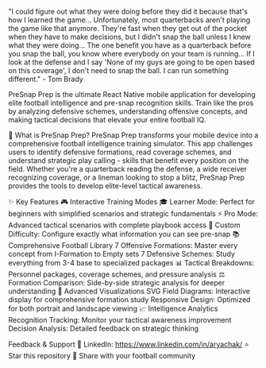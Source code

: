 "I could figure out what they were doing before they did it because that's how I learned the game... Unfortunately, most quarterbacks aren't playing the game like that anymore. They're fast when they get out of the pocket when they have to make decisions, but I didn't snap the ball unless I knew what they were doing... The one benefit you have as a quarterback before you snap the ball, you know where everybody on your team is running... If I look at the defense and I say 'None of my guys are going to be open based on this coverage', I don't need to snap the ball. I can run something different." - Tom Brady

PreSnap Prep is the ultimate React Native mobile application for developing elite football intelligence and pre-snap recognition skills. Train like the pros by analyzing defensive schemes, understanding offensive concepts, and making tactical decisions that elevate your entire football IQ.

🎯 What is PreSnap Prep?
PreSnap Prep transforms your mobile device into a comprehensive football intelligence training simulator. This app challenges users to identify defensive formations, read coverage schemes, and understand strategic play calling - skills that benefit every position on the field. Whether you're a quarterback reading the defense, a wide receiver recognizing coverage, or a lineman looking to stop a blitz, PreSnap Prep provides the tools to develop elite-level tactical awareness.

✨ Key Features
🎮 Interactive Training Modes
  🎓 Learner Mode: Perfect for beginners with simplified scenarios and strategic fundamentals
  ⚡ Pro Mode: Advanced tactical scenarios with complete playbook access
  🔧 Custom Difficulty: Configure exactly what information you can see pre-snap
📚 Comprehensive Football Library
  7 Offensive Formations: Master every concept from I-Formation to Empty sets
  7 Defensive Schemes: Study everything from 3-4 base to specialized packages
  📊 Tactical Breakdowns: Personnel packages, coverage schemes, and pressure analysis
  ⚖️ Formation Comparison: Side-by-side strategic analysis for deeper understanding
🎨 Advanced Visualizations
  SVG Field Diagrams: Interactive display for comprehensive formation study
  Responsive Design: Optimized for both portrait and landscape viewing
📈 Intelligence Analytics
  Recognition Tracking: Monitor your tactical awareness improvement
  Decision Analysis: Detailed feedback on strategic thinking

Feedback & Support
  📧 LinkedIn: https://www.linkedin.com/in/aryachak/
  ⭐ Star this repository
  🔄 Share with your football community
